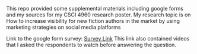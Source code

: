This repo provided some supplemental materials including google forms and my sources for my CSCI 4960 research poster. My research topic is on How to increase visibility for new fiction authors
in the market by using marketing strategies on social media platforms


Link to the google form survey: [Survey Link](https://docs.google.com/forms/d/e/1FAIpQLSdemL8Meu8KdCHg4xCSchl61EDCvs4X7G7U5vhgi-dKsJMLGQ/viewform?usp=sf_link)
This link also contained videos that I asked the respondents to watch before answering the question.  
